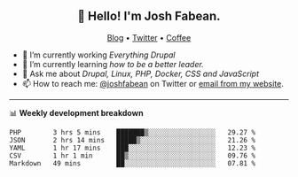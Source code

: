 <h2 align="center">👋 Hello! I'm Josh Fabean.</h2>
<p align="center">
  <a href="https://joshfabean.com">Blog</a> •
  <a href="https://twitter.com/fabean">Twitter</a> •
  <a href="https://www.buymeacoffee.com/LSxne6Yr4">Coffee</a>
</p>

- 🔭 I’m currently working *Everything Drupal*
- 🌱 I’m currently learning *how to be a better leader.*
- 💬 Ask me about *Drupal, Linux, PHP, Docker, CSS and JavaScript*
- 📫 How to reach me: [@joshfabean](https://twitter.com/joshfabean) on Twitter or [email from my website](https://joshfabean.com).

-------

📊 **Weekly development breakdown**
<!--START_SECTION:waka-->
```text
PHP        3 hrs 5 mins    ███████▒░░░░░░░░░░░░░░░░░   29.27 % 
JSON       2 hrs 14 mins   █████▒░░░░░░░░░░░░░░░░░░░   21.26 % 
YAML       1 hr 17 mins    ███░░░░░░░░░░░░░░░░░░░░░░   12.23 % 
CSV        1 hr 1 min      ██▒░░░░░░░░░░░░░░░░░░░░░░   09.76 % 
Markdown   49 mins         ██░░░░░░░░░░░░░░░░░░░░░░░   07.81 % 
```
<!--END_SECTION:waka-->

<!--
**fabean/fabean** is a ✨ _special_ ✨ repository because its `README.md` (this file) appears on your GitHub profile.

Here are some ideas to get you started:

- 🔭 I’m currently working on ...
- 🌱 I’m currently learning ...
- 👯 I’m looking to collaborate on ...
- 🤔 I’m looking for help with ...
- 💬 Ask me about ...
- 📫 How to reach me: ...
- 😄 Pronouns: ...
- ⚡ Fun fact: ...
-->
